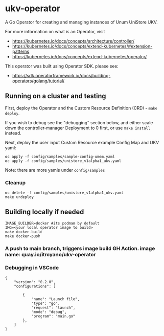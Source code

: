 # ukv-operator
A Go Operator for creating and managing instances of Unum UniStore UKV.

For more information on what is an Operator, visit 
- https://kubernetes.io/docs/concepts/architecture/controller/
- https://kubernetes.io/docs/concepts/extend-kubernetes/#extension-patterns
- https://kubernetes.io/docs/concepts/extend-kubernetes/operator/

This operator was built using Operator SDK. please see: 
- https://sdk.operatorframework.io/docs/building-operators/golang/tutorial/


## Running on a cluster and testing

First, deploy the Operator and the Custom Resource Definition (CRD) - `make deploy`.

If you wish to debug see the "debugging" section below, and either scale down the controller-manager Deployment to 0 first, or use `make install` instead.

Next, deploy the user input Custom Resource example Config Map and UKV yaml:
```
oc apply -f config/samples/sample-config-umem.yaml
oc apply -f config/samples/unistore_v1alpha1_ukv.yaml 
```
Note: there are more yamls under `config/samples`

### Cleanup
```
oc delete -f config/samples/unistore_v1alpha1_ukv.yaml 
make undeploy
```

## Building locally if needed
```
IMAGE_BUILDER=docker #its podman by default
IMG=<your local operator image to build>
make docker-build
make docker-push
```

### A push to main branch, triggers image build GH Action. image name: quay.io/itroyano/ukv-operator

### Debugging in VSCode
```
{
    "version": "0.2.0",
    "configurations": [
        
        {
            "name": "Launch file",
            "type": "go",
            "request": "launch",
            "mode": "debug",
            "program": "main.go"
        },
    ]
}
```